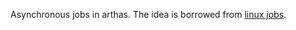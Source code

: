 
Asynchronous jobs in arthas. The idea is borrowed from [linux jobs](http://man7.org/linux/man-pages/man1/jobs.1p.html).
